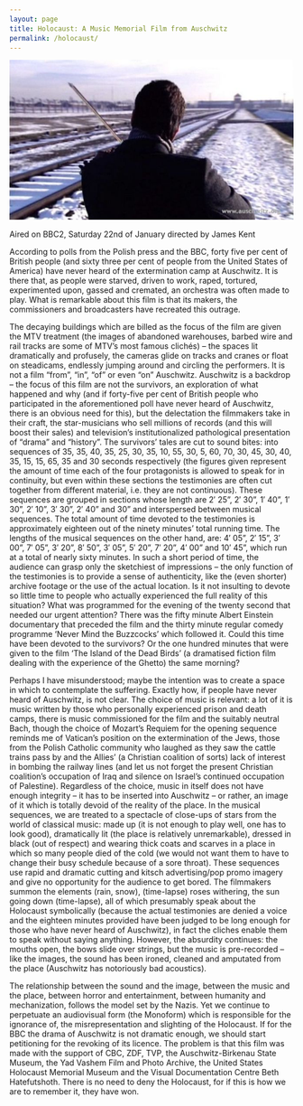 ```yaml
---
layout: page
title: Holocaust: A Music Memorial Film from Auschwitz
permalink: /holocaust/
---
```


![holocaust](/images/holocaust.jpg)  

Aired on BBC2, Saturday 22nd of January directed by James Kent  

According to polls from the Polish press and the BBC, forty five per cent of British people (and sixty three per cent of people from the United States of America) have never heard of the extermination camp at Auschwitz. It is there that, as people were starved, driven to work, raped, tortured, experimented upon, gassed and cremated, an orchestra was often made to play. What is remarkable about this film is that its makers, the commissioners and broadcasters have recreated this outrage.  

The decaying buildings which are billed as the focus of the film are given the MTV treatment (the images of abandoned warehouses, barbed wire and rail tracks are some of MTV’s most famous clichés) – the spaces lit dramatically and profusely, the cameras glide on tracks and cranes or float on steadicams, endlessly jumping around and circling the performers. It is not a film “from”, “in”, “of” or even “on” Auschwitz. Auschwitz is a backdrop – the focus of this film are not the survivors, an exploration of what happened and why (and if forty-five per cent of British people who participated in the aforementioned poll have never heard of Auschwitz, there is an obvious need for this), but the delectation the filmmakers take in their craft, the star-musicians who sell millions of records (and this will boost their sales) and television’s institutionalized pathological presentation of “drama” and “history”. The survivors’ tales are cut to sound bites: into sequences of 35, 35, 40, 35, 25, 30, 35, 10, 55, 30, 5, 60, 70, 30, 45, 30, 40, 35, 15, 15, 65, 35 and 30 seconds respectively (the figures given represent the amount of time each of the four protagonists is allowed to speak for in continuity, but even within these sections the testimonies are often cut together from different material, i.e. they are not continuous). These sequences are grouped in sections whose length are 2′ 25”, 2′ 30”, 1′ 40”, 1′ 30”, 2′ 10”, 3′ 30”, 2′ 40” and 30” and interspersed between musical sequences. The total amount of time devoted to the testimonies is approximately eighteen out of the ninety minutes’ total running time. The lengths of the musical sequences on the other hand, are: 4′ 05”, 2′ 15”, 3′ 00”, 7′ 05”, 3′ 20”, 8′ 50”, 3′ 05”, 5′ 20”, 7′ 20”, 4′ 00” and 10′ 45”, which run at a total of nearly sixty minutes. In such a short period of time, the audience can grasp only the sketchiest of impressions – the only function of the testimonies is to provide a sense of authenticity, like the (even shorter) archive footage or the use of the actual location. Is it not insulting to devote so little time to people who actually experienced the full reality of this situation? What was programmed for the evening of the twenty second that needed our urgent attention? There was the fifty minute Albert Einstein documentary that preceded the film and the thirty minute regular comedy programme ‘Never Mind the Buzzcocks’ which followed it. Could this time have been devoted to the survivors? Or the one hundred minutes that were given to the film ‘The Island of the Dead Birds’ (a dramatised fiction film dealing with the experience of the Ghetto) the same morning?  

Perhaps I have misunderstood; maybe the intention was to create a space in which to contemplate the suffering. Exactly how, if people have never heard of Auschwitz, is not clear. The choice of music is relevant: a lot of it is music written by those who personally experienced prison and death camps, there is  music commissioned for the film and the suitably neutral Bach, though the choice of Mozart’s Requiem for the opening sequence reminds me of Vatican’s position on the extermination of the Jews, those from the Polish Catholic community who laughed as they saw the cattle trains pass by and the Allies’ (a Christian coalition of sorts) lack of interest in bombing the railway lines (and let us not forget the present Christian coalition’s occupation of Iraq and silence on Israel’s continued occupation of Palestine). Regardless of the choice, music in itself does not have enough integrity – it has to be inserted into Auschwitz – or rather, an image of it which is totally devoid of the reality of the place. In the musical sequences, we are treated to a spectacle of close-ups of stars from the world of classical music: made up (it is not enough to play well, one has to look good), dramatically lit (the place is relatively unremarkable), dressed in black (out of respect) and wearing thick coats and scarves in a place in which so many people died of the cold (we would not want them to have to change their busy schedule because of a sore throat). These sequences use rapid and dramatic cutting and kitsch advertising/pop promo imagery and give no opportunity for the audience to get bored. The filmmakers summon the elements (rain, snow), (time-lapse) roses withering, the sun going down (time-lapse), all of which presumably speak about the Holocaust symbolically (because the actual testimonies are denied a voice and the eighteen minutes provided have been judged to be long enough for those who have never heard of Auschwitz), in fact the cliches enable them to speak without saying anything. However, the absurdity continues: the mouths open, the bows slide over strings, but the music is pre-recorded – like the images, the sound has been ironed, cleaned and amputated from the place (Auschwitz has notoriously bad acoustics).  

The relationship between the sound and the image, between the music and the place, between horror and entertainment, between humanity and mechanization, follows the model set by the Nazis. Yet we continue to perpetuate an audiovisual form (the Monoform) which is responsible for the ignorance of, the misrepresentation and slighting of the Holocaust. If for the BBC the drama of Auschwitz is not dramatic enough, we should start petitioning for the revoking of its licence. The problem is that this film was made with the support of CBC, ZDF, TVP, the Auschwitz-Birkenau State Museum, the Yad Vashem Film and Photo Archive, the United States Holocaust Memorial Museum and the Visual Documentation Centre Beth Hatefutshoth. There is no need to deny the Holocaust, for if this is how we are to remember it, they have won.
